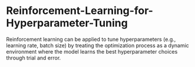 # Reinforcement-Learning-for-Hyperparameter-Tuning
Reinforcement learning can be applied to tune hyperparameters (e.g., learning rate, batch size) by treating the optimization process as a dynamic environment where the model learns the best hyperparameter choices through trial and error.

